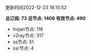 更新时间2022-12-23 18:15:52

**总订阅: 73**
**总节点: 1406**
**有效节点: 490**
- trojan节点: 118
- v2ray节点: 317
- ss节点: 51
- ssr节点: 4
